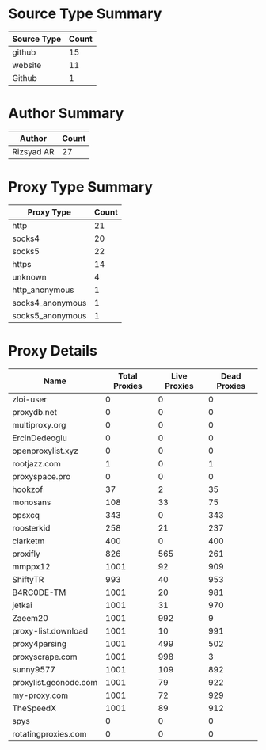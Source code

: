 # Source Type Summary

| Source Type | Count |
|-------------|-------|
| github | 15 |
| website | 11 |
| Github | 1 |


# Author Summary

| Author | Count |
|--------|-------|
| Rizsyad AR | 27 |


# Proxy Type Summary

| Proxy Type | Count |
|------------|-------|
| http | 21 |
| socks4 | 20 |
| socks5 | 22 |
| https | 14 |
| unknown | 4 |
| http_anonymous | 1 |
| socks4_anonymous | 1 |
| socks5_anonymous | 1 |


# Proxy Details

| Name | Total Proxies | Live Proxies | Dead Proxies |
|------|---------------|--------------|---------------|
| zloi-user | 0 | 0 | 0 |
| proxydb.net | 0 | 0 | 0 |
| multiproxy.org | 0 | 0 | 0 |
| ErcinDedeoglu | 0 | 0 | 0 |
| openproxylist.xyz | 0 | 0 | 0 |
| rootjazz.com | 1 | 0 | 1 |
| proxyspace.pro | 0 | 0 | 0 |
| hookzof | 37 | 2 | 35 |
| monosans | 108 | 33 | 75 |
| opsxcq | 343 | 0 | 343 |
| roosterkid | 258 | 21 | 237 |
| clarketm | 400 | 0 | 400 |
| proxifly | 826 | 565 | 261 |
| mmppx12 | 1001 | 92 | 909 |
| ShiftyTR | 993 | 40 | 953 |
| B4RC0DE-TM | 1001 | 20 | 981 |
| jetkai | 1001 | 31 | 970 |
| Zaeem20 | 1001 | 992 | 9 |
| proxy-list.download | 1001 | 10 | 991 |
| proxy4parsing | 1001 | 499 | 502 |
| proxyscrape.com | 1001 | 998 | 3 |
| sunny9577 | 1001 | 109 | 892 |
| proxylist.geonode.com | 1001 | 79 | 922 |
| my-proxy.com | 1001 | 72 | 929 |
| TheSpeedX | 1001 | 89 | 912 |
| spys | 0 | 0 | 0 |
| rotatingproxies.com | 0 | 0 | 0 |
